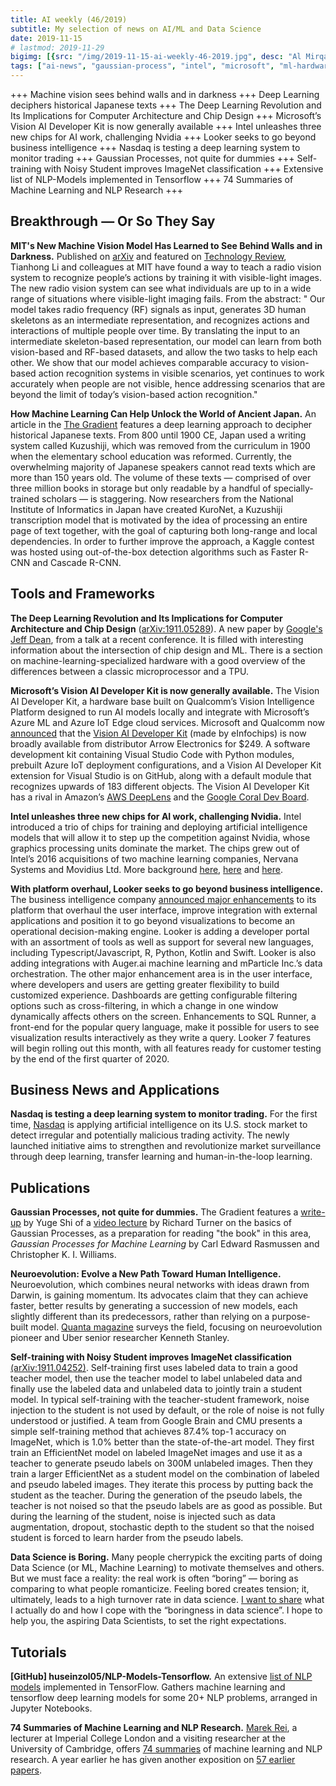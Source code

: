 ```yaml
---
title: AI weekly (46/2019)
subtitle: My selection of news on AI/ML and Data Science
date: 2019-11-15
# lastmod: 2019-11-29
bigimg: [{src: "/img/2019-11-15-ai-weekly-46-2019.jpg", desc: "Al Mirqab, near Cannes (2018)"}]
tags: ["ai-news", "gaussian-process", "intel", "microsoft", "ml-hardware", "nlp", "tensorflow"]
---
```


+++ Machine vision sees behind walls and in darkness +++ Deep Learning deciphers historical Japanese texts +++ The Deep Learning Revolution and Its Implications for Computer Architecture and Chip Design +++  Microsoft’s Vision AI Developer Kit is now generally available +++ Intel unleashes three new chips for AI work, challenging Nvidia +++ Looker seeks to go beyond business intelligence +++ Nasdaq is testing a deep learning system to monitor trading +++ Gaussian Processes, not quite for dummies +++ Self-training with Noisy Student improves ImageNet classification +++ Extensive list of NLP-Models implemented in Tensorflow +++ 74 Summaries of Machine Learning and NLP Research +++


<!--more-->

## Breakthrough &mdash; Or So They Say


**MIT's New Machine Vision Model Has Learned to See Behind Walls and in Darkness.** Published on [arXiv](https://arxiv.org/abs/1909.09300) and featured on [Technology Review](https://www.technologyreview.com/s/614470/machine-vision-has-learned-to-use-radio-waves-to-see-through-walls-and-in-darkness/), Tianhong Li and colleagues at MIT have found a way to teach a radio vision system to recognize people’s actions by training it with visible-light images. The new radio vision system can see what individuals are up to in a wide range of situations where visible-light imaging fails. From the abstract: " Our model takes radio frequency (RF) signals as input, generates 3D human skeletons as an intermediate representation, and recognizes actions and interactions of multiple people over time. By translating the input to an intermediate skeleton-based representation, our model can learn from both vision-based and RF-based datasets, and allow the two tasks to help each
other. We show that our model achieves comparable accuracy to vision-based action recognition systems in visible scenarios, yet continues to work accurately when people are not visible, hence addressing scenarios that are beyond the limit of today’s vision-based action recognition."


**How Machine Learning Can Help Unlock the World of Ancient Japan.** An article in the [The Gradient](https://thegradient.pub/machine-learning-ancient-japan/) features a deep learning approach to decipher historical Japanese texts. From 800 until 1900 CE, Japan used a writing system called Kuzushiji, which was removed from the curriculum in 1900 when the elementary school education was reformed. Currently, the overwhelming majority of Japanese speakers cannot read texts which are more than 150 years old. The volume of these texts — comprised of over three million books in storage but only readable by a handful of specially-trained scholars — is staggering. Now researchers from the National Institute of Informatics in Japan have created KuroNet, a Kuzushiji transcription model that is motivated by the idea of processing an entire page of text together, with the goal of capturing both long-range and local dependencies. In order to further improve the approach, a Kaggle contest was hosted using out-of-the-box detection algorithms such as Faster R-CNN and Cascade R-CNN. 



## Tools and Frameworks

**The Deep Learning Revolution and Its Implications for Computer Architecture and Chip Design** ([arXiv:1911.05289](https://arxiv.org/abs/1911.05289)). A new paper by [Google's Jeff Dean](https://research.google/people/jeff/), from a talk at a recent conference. It is filled with interesting information about the intersection of chip design and ML. There is a section on machine-learning-specialized hardware with a good overview of the differences between a classic microprocessor and a TPU. 

**Microsoft’s Vision AI Developer Kit is now generally available.** The Vision AI Developer Kit, a hardware base built on Qualcomm’s Vision Intelligence Platform designed to run AI models locally and integrate with Microsoft’s Azure ML and Azure IoT Edge cloud services. Microsoft and Qualcomm now [announced](https://azure.microsoft.com/en-us/blog/microsoft-and-qualcomm-accelerate-ai-with-vision-ai-developer-kit/) that the [Vision AI Developer Kit](https://venturebeat.com/2019/09/03/microsofts-vision-ai-developer-kit-is-now-generally-available/) (made by eInfochips) is now broadly available from distributor Arrow Electronics for $249. A software development kit containing Visual Studio Code with Python modules, prebuilt Azure IoT deployment configurations, and a Vision AI Developer Kit extension for Visual Studio is on GitHub, along with a default module that recognizes upwards of 183 different objects. The Vision AI Developer Kit has a rival in Amazon’s [AWS DeepLens](https://venturebeat.com/2017/11/29/amazon-unveils-deeplens-a-249-camera-for-deep-learning/) and the [Google Coral Dev Board](https://venturebeat.com/2019/03/06/google-begins-selling-the-150-coral-dev-board-a-hardware-kit-for-accelerated-ai-edge-computing/).


**Intel unleashes three new chips for AI work, challenging Nvidia.** Intel introduced a trio of chips for training and deploying artificial intelligence models that will allow it to step up the competition against Nvidia, whose graphics processing units dominate the market. The chips grew out of Intel’s 2016 acquisitions of two machine learning companies, Nervana Systems and Movidius Ltd. More background [here](https://www.intel.ai/nnp-aisummit/#gs.fmldpp), [here](https://www.extremetech.com/computing/296990-intel-nervana-nnp-i-nnp-t-a-training-inference) and [here](https://siliconangle.com/2019/11/12/challenging-nvidia-intel-unleashes-new-chips-ai-training-inference/).


**With platform overhaul, Looker seeks to go beyond business intelligence.** The business intelligence company [announced major enhancements](https://siliconangle.com/2019/11/06/looker-seeks-go-beyond-business-intelligence-platform-overhaul/) to its platform that overhaul the user interface, improve integration with external applications and position it to go beyond visualizations to become an operational decision-making engine. Looker is adding a developer portal with an assortment of tools as well as support for several new languages, including Typescript/Javascript, R, Python, Kotlin and Swift. Looker is also adding integrations with Auger.ai machine learning and mParticle Inc.’s data orchestration. The other major enhancement area is in the user interface, where developers and users are getting greater flexibility to build customized experience. Dashboards are getting configurable filtering options such as cross-filtering, in which a change in one window dynamically affects others on the screen. Enhancements to SQL Runner, a front-end for the popular query language, make it possible for users to see visualization results interactively as they write a query. Looker 7 features will begin rolling out this month, with all features ready for customer testing by the end of the first quarter of 2020.



## Business News and Applications


**Nasdaq is testing a deep learning system to monitor trading.** 
For the first time, [Nasdaq](https://www.nasdaq.com/articles/for-the-first-time-nasdaq-is-using-artificial-intelligence-to-surveil-u.s.-stock-market) is applying artificial intelligence on its U.S. stock market to detect irregular and potentially malicious trading activity. The newly launched initiative aims to strengthen and revolutionize market surveillance through deep learning, transfer learning and human-in-the-loop learning.




## Publications

**Gaussian Processes, not quite for dummies.** The Gradient features a [write-up](https://thegradient.pub/gaussian-process-not-quite-for-dummies/) by Yuge Shi of a [video lecture](https://youtu.be/92-98SYOdlY) by Richard Turner on the basics of Gaussian Processes, as a preparation for reading "the book" in this area, *Gaussian Processes for Machine Learning* by Carl Edward Rasmussen and Christopher K. I. Williams. 


**Neuroevolution: Evolve a New Path Toward Human Intelligence.** Neuroevolution, which combines neural networks with ideas drawn from Darwin, is gaining momentum. Its advocates claim that they can achieve faster, better results by generating a succession of new models, each slightly different than its predecessors, rather than relying on a purpose-built model. [Quanta magazine](https://www.quantamagazine.org/computers-evolve-a-new-path-toward-human-intelligence-20191106/) surveys the field, focusing on neuroevolution pioneer and Uber senior researcher Kenneth Stanley.


**Self-training with Noisy Student improves ImageNet classification** [(arXiv:1911.04252)](https://arxiv.org/abs/1911.04252). Self-training first uses labeled data to train a good teacher model, then use the teacher model to label unlabeled data and finally use the labeled data and unlabeled data to jointly train a student model. In typical self-training with the teacher-student framework, noise injection to the student is not used by default, or the role
of noise is not fully understood or justified. A team from Google Brain and CMU presents a simple self-training method that achieves 87.4% top-1 accuracy on ImageNet, which is 1.0% better than the state-of-the-art model. They first train an EfficientNet model on labeled ImageNet images and use it as a teacher to generate pseudo labels on 300M unlabeled images. Then they train a larger EfficientNet as a student model on the combination of labeled and pseudo labeled images. They iterate this process by putting back the student as the teacher. During the generation of the pseudo labels, the teacher is not noised so that the pseudo labels are as good as possible. But during the learning of the student, noise is injected such as data augmentation, dropout, stochastic depth to the student so that the noised student is forced to learn harder from the pseudo labels.

**Data Science is Boring.** Many people cherrypick the exciting parts of doing Data Science (or ML, Machine Learning) to motivate themselves and others. But we must face a reality: the real work is often “boring” — boring as comparing to what people romanticize. Feeling bored creates tension; it, ultimately, leads to a high turnover rate in data science. [I want to share](https://towardsdatascience.com/data-science-is-boring-1d43473e353e) what I actually do and how I cope with the “boringness in data science”. I hope to help you, the aspiring Data Scientists, to set the right expectations.  


## Tutorials

**[GitHub] huseinzol05/NLP-Models-Tensorflow.** An extensive [list of NLP models](https://github.com/huseinzol05/NLP-Models-Tensorflow) implemented in TensorFlow. Gathers machine learning and tensorflow deep learning models for some 20+ NLP problems, arranged in Jupyter Notebooks. 

**74 Summaries of Machine Learning and NLP Research.** [Marek Rei](http://www.marekrei.com/), a lecturer at Imperial College London and a visiting researcher at the University of Cambridge, offers [74 summaries](http://www.marekrei.com/blog/74-summaries-of-machine-learning-and-nlp-research/?utm_campaign=Data_Elixir&utm_source=Data_Elixir_260) of machine learning and NLP research. A year earlier he has given another exposition on [57 earlier papers](http://www.marekrei.com/blog/paper-summaries/).